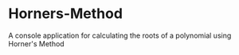 # Horners-Method
A console application for calculating the roots of a polynomial using Horner's Method
